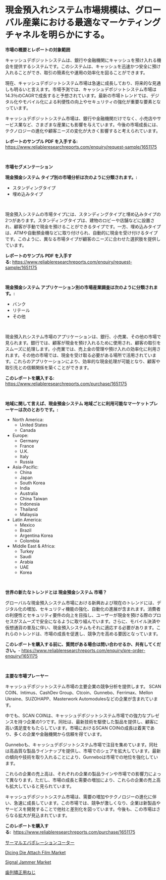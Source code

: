 <p><h1>現金預入れシステム市場規模は、グローバル産業における最適なマーケティングチャネルを明らかにする。</h1></p><p><strong>市場の概要とレポートの対象範囲</strong></p>
<p><p>キャッシュデポジットシステムは、銀行や金融機関にキャッシュを預け入れる機会を提供するシステムです。このシステムは、キャッシュを迅速かつ安全に預け入れることができ、取引の簡素化や運用の効率化を図ることができます。</p><p>現在、キャッシュデポジットシステム市場は急速に成長しており、将来的な見通しも明るいと言えます。市場予測では、キャッシュデポジットシステム市場は14.3％のCAGRで成長すると予想されています。最新の市場トレンドでは、デジタル化やモバイル化による利便性の向上やセキュリティの強化が重要な要素となっています。</p><p>キャッシュデポジットシステム市場は、銀行や金融機関だけでなく、小売店やサービス業など、さまざまな産業にも影響を与えています。今後の市場成長には、テクノロジーの進化や顧客ニーズの変化が大きく影響すると考えられています。</p></p>
<p><strong>レポートのサンプル PDF を入手する:</strong> <a href="https://www.reliableresearchreports.com/enquiry/request-sample/1651175">https://www.reliableresearchreports.com/enquiry/request-sample/1651175</a></p>
<p>&nbsp;</p>
<p><strong>市場セグメンテーション</strong></p>
<p><strong>現金預金システム タイプ別の市場分析は次のように分類されます。:</strong></p>
<p><ul><li>スタンディングタイプ</li><li>埋め込みタイプ</li></ul></p>
<p>&nbsp;</p>
<p><p>現金預入システムの市場タイプには、スタンディングタイプと埋め込みタイプの2つがあります。スタンディングタイプは、建物のロビーや店舗などに設置され、顧客が手動で現金を預けることができるタイプです。一方、埋め込みタイプは、ATMや自動預金機などに取り付けられ、自動的に現金を受け付けるタイプです。このように、異なる市場タイプが顧客のニーズに合わせた選択肢を提供しています。</p></p>
<p><strong>レポートのサンプル PDF を入手する:</strong>&nbsp;<a href="https://www.reliableresearchreports.com/enquiry/request-sample/1651175">https://www.reliableresearchreports.com/enquiry/request-sample/1651175</a></p>
<p>&nbsp;</p>
<p><strong> 現金預金システム アプリケーション別の市場産業調査は次のように分類されます。:</strong></p>
<p><ul><li>バンク</li><li>リテール</li><li>その他</li></ul></p>
<p>&nbsp;</p>
<p><p>現金預入れシステム市場のアプリケーションは、銀行、小売業、その他の市場で見られます。銀行では、顧客が現金を預け入れるために使用され、顧客の取引をスムーズに処理します。小売業では、売上金の管理や預け入れの効率化に利用されます。その他の市場では、現金を受け取る必要がある場所で活用されています。これらのアプリケーションにより、効率的な現金処理が可能となり、顧客や取引先との信頼関係を築くことができます。</p></p>
<p><strong>このレポートを購入する:</strong>&nbsp; <a href="https://www.reliableresearchreports.com/purchase/1651175">https://www.reliableresearchreports.com/purchase/1651175</a></p>
<p>&nbsp;</p>
<p><strong>地域に関して言えば、現金預金システム 地域ごとに利用可能なマーケットプレーヤーは次のとおりです。:</strong></p>
<p><ul>
    <li>
        North America:
        <ul>
            <li>United States</li>
            <li>Canada</li>
        </ul>
    </li>
    <li>
        Europe:
        <ul>
            <li>Germany</li>
            <li>France</li>
            <li>U.K.</li>
            <li>Italy</li>
            <li>Russia</li>
        </ul>
    </li>
    <li>
        Asia-Pacific:
        <ul>
            <li>China</li>
            <li>Japan</li>
            <li>South Korea</li>
            <li>India</li>
            <li>Australia</li>
            <li>China Taiwan</li>
            <li>Indonesia</li>
            <li>Thailand</li>
            <li>Malaysia</li>
        </ul>
    </li>
    <li>
        Latin America:
        <ul>
            <li>Mexico</li>
            <li>Brazil</li>
            <li>Argentina Korea</li>
            <li>Colombia</li>
        </ul>
    </li>
    <li>
        Middle East & Africa:
        <ul>
            <li>Turkey</li>
            <li>Saudi</li>
            <li>Arabia</li>
            <li>UAE</li>
            <li>Korea</li>
        </ul>
    </li>
    </ul></p>
<p>&nbsp;</p>
<p><strong>世界の新たなトレンドとは 現金預金システム 市場？</strong></p>
<p><p>グローバルな現金預入システム市場における新興および現在のトレンドには、デジタル化の増加、セキュリティ機能の強化、自動化の進展が含まれます。消費者の利便性とセキュリティ要件の向上を目指し、ユーザーが現金を預ける際のプロセスがスムーズで安全になるように取り組んでいます。さらに、モバイル決済や仮想通貨の普及に伴い、現金預入システムもそれに適応する必要があります。これらのトレンドは、市場の成長を促進し、競争力を高める要因となっています。</p></p>
<p><strong>このレポートを購入する前に、質問がある場合は問い合わせるか、共有してください。</strong>- <a href="https://www.reliableresearchreports.com/enquiry/pre-order-enquiry/1651175">https://www.reliableresearchreports.com/enquiry/pre-order-enquiry/1651175</a></p>
<p>&nbsp;</p>
<p><strong>主要な市場プレーヤー</strong></p>
<p><p>キャッシュデポジットシステム市場の主要企業の競争分析を提供します。 SCAN COIN、Intimus、CashDev Group、Ctcoin、Gunnebo、Ferrimax、Mellon Ukraine、SUZOHAPP、Masterwork Automodulesなどの企業が含まれています。</p><p>中でも、SCAN COINは、キャッシュデポジットシステム市場での強力なプレゼンスを持つ企業の1つです。同社は、最新技術を駆使した製品を提供し、顧客に高い満足度をもたらしています。市場におけるSCAN COINの成長は着実であり、多くの企業や金融機関から信頼を得ています。</p><p>Gunneboも、キャッシュデポジットシステム市場で注目を集めています。同社は高品質な製品ラインナップを提供し、市場でのシェアを拡大しています。最新の傾向や技術を取り入れることにより、Gunneboは市場での地位を強化しています。</p><p>これらの企業の売上高は、それぞれの企業の製品ラインや市場での影響力によって異なります。ただし、市場の成長と需要の増加により、これらの企業の売上高も拡大していると見られています。</p><p>キャッシュデポジットシステム市場は、需要の増加やテクノロジーの進化に伴い、急速に成長しています。この市場では、競争が激しくなり、企業は新製品やサービスを開発することで他社と差別化を図っています。今後も、この市場はさらなる拡大が見込まれています。</p></p>
<p><strong>このレポートを購入する:</strong>&nbsp;&nbsp;<a href="https://www.reliableresearchreports.com/purchase/1651175">https://www.reliableresearchreports.com/purchase/1651175</a></p>
<p><p><a href="https://github.com/laurenreichert/Market-Research-Report-List-1/blob/main/894364710308.md">サーマルエバポレーションコーター</a></p><p><a href="https://github.com/Sinjinluong3e0awx2m195k76/Market-Research-Report-List-1/blob/main/dicing-die-attach-film-market.md">Dicing Die Attach Film Market</a></p><p><a href="https://github.com/PeterParrish5/Market-Research-Report-List-4/blob/main/signal-jammer-market.md">Signal Jammer Market</a></p><p><a href="https://github.com/RodHoppe07/Market-Research-Report-List-1/blob/main/899310710309.md">歯列矯正用ねじ</a></p></p>